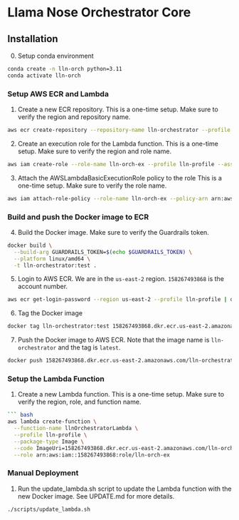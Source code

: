 # Llama Nose Orchestrator Core

## Installation
0. Setup conda environment
```bash
conda create -n lln-orch python=3.11
conda activate lln-orch
```

### Setup AWS ECR and Lambda
1. Create a new ECR repository. This is a one-time setup. Make sure to verify the region and repository name. 
```bash
aws ecr create-repository --repository-name lln-orchestrator --profile lln-profile --region us-east-2 --image-scanning-configuration scanOnPush=true --image-tag-mutability MUTABLE
```

2. Create an execution role for the Lambda function. 
This is a one-time setup. Make sure to verify the region and role name.
```bash
aws iam create-role --role-name lln-orch-ex --profile lln-profile --assume-role-policy-document file://policies/trust-policy.json
```

3. Attach the AWSLambdaBasicExecutionRole policy to the role
This is a one-time setup. Make sure to verify the role name.
```bash
aws iam attach-role-policy --role-name lln-orch-ex --policy-arn arn:aws:iam::aws:policy/service-role/AWSLambdaBasicExecutionRole --profile lln-profile
```

### Build and push the Docker image to ECR
4. Build the Docker image. Make sure to verify the Guardrails token.
```bash
docker build \
  --build-arg GUARDRAILS_TOKEN=$(echo $GUARDRAILS_TOKEN) \
  --platform linux/amd64 \
  -t lln-orchestrator:test .
```

5. Login to AWS ECR. We are in the `us-east-2` region. `158267493868` is the account number.
```bash
aws ecr get-login-password --region us-east-2 --profile lln-profile | docker login --username AWS --password-stdin 158267493868.dkr.ecr.us-east-2.amazonaws.com
```

6. Tag the Docker image
```bash
docker tag lln-orchestrator:test 158267493868.dkr.ecr.us-east-2.amazonaws.com/lln-orchestrator:latest
```

7. Push the Docker image to AWS ECR. Note that the image name is `lln-orchestrator` and the tag is `latest`.
```bash
docker push 158267493868.dkr.ecr.us-east-2.amazonaws.com/lln-orchestrator:latest
```

### Setup the Lambda Function
1. Create a new Lambda function.
This is a one-time setup. Make sure to verify the region, role, and function name.
```bash
``` bash
aws lambda create-function \
  --function-name llnOrchestratorLambda \
  --profile lln-profile \
  --package-type Image \
  --code ImageUri=158267493868.dkr.ecr.us-east-2.amazonaws.com/lln-orchestrator:latest \
  --role arn:aws:iam::158267493868:role/lln-orch-ex
```

<!-- 2. Update the Lambda function.
This is a one-time setup. Make sure to verify the region, role, and function name.
```bash
aws lambda update-function-configuration \
  --function-name llnOrchestratorLambda \
  --profile lln-profile \
  --package-type Image \
  --image-uri 158267493868.dkr.ecr.us-east-2.amazonaws.com/llama-nose-ml:latest
``` -->

### Manual Deployment
1. Run the update_lambda.sh script to update the Lambda function with the new Docker image. See UPDATE.md for more details.
```bash
./scripts/update_lambda.sh
```